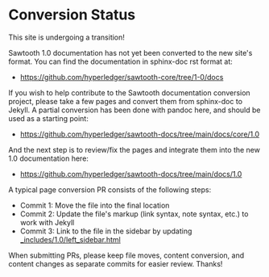 # Conversion Status

<!--
  Copyright 2022 Cargill Incorporated

  Licensed under Creative Commons Attribution 4.0 International License
  https://creativecommons.org/licenses/by/4.0/
-->

This site is undergoing a transition!

Sawtooth 1.0 documentation has not yet been converted to the new site's format.
You can find the documentation in sphinx-doc rst format at:

- <https://github.com/hyperledger/sawtooth-core/tree/1-0/docs>

If you wish to help contribute to the Sawtooth documentation conversion
project, please take a few pages and convert them from sphinx-doc to Jekyll.
A partial conversion has been done with pandoc here, and should be used as
a starting point:

- <https://github.com/hyperledger/sawtooth-docs/tree/main/docs/core/1.0>

And the next step is to review/fix the pages and integrate them into the new
1.0 documentation here:

- <https://github.com/hyperledger/sawtooth-docs/tree/main/docs/1.0>

A typical page conversion PR consists of the following steps:

- Commit 1: Move the file into the final location
- Commit 2: Update the file's markup (link syntax, note syntax, etc.) to work
  with Jekyll
- Commit 3: Link to the file in the sidebar by updating
  [_includes/1.0/left_sidebar.html](https://github.com/hyperledger/sawtooth-docs/blob/main/_includes/1.0/left_sidebar.html)

When submitting PRs, please keep file moves, content conversion, and content
changes as separate commits for easier review. Thanks!
